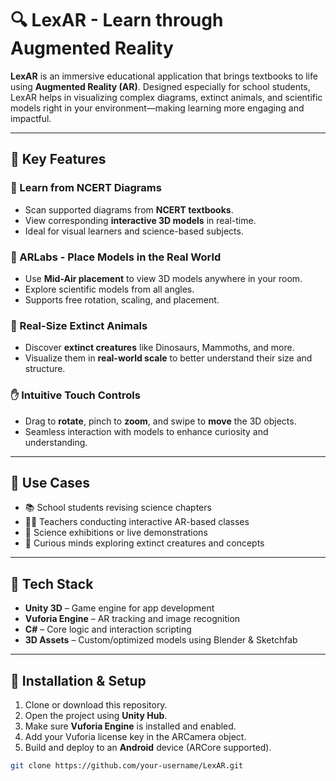 # 🔍 LexAR - Learn through Augmented Reality

**LexAR** is an immersive educational application that brings textbooks to life using **Augmented Reality (AR)**. Designed especially for school students, LexAR helps in visualizing complex diagrams, extinct animals, and scientific models right in your environment—making learning more engaging and impactful.

---

## 📱 Key Features

### 🧠 Learn from NCERT Diagrams
- Scan supported diagrams from **NCERT textbooks**.
- View corresponding **interactive 3D models** in real-time.
- Ideal for visual learners and science-based subjects.

### 🧪 ARLabs - Place Models in the Real World
- Use **Mid-Air placement** to view 3D models anywhere in your room.
- Explore scientific models from all angles.
- Supports free rotation, scaling, and placement.

### 🦕 Real-Size Extinct Animals
- Discover **extinct creatures** like Dinosaurs, Mammoths, and more.
- Visualize them in **real-world scale** to better understand their size and structure.

### ✋ Intuitive Touch Controls
- Drag to **rotate**, pinch to **zoom**, and swipe to **move** the 3D objects.
- Seamless interaction with models to enhance curiosity and understanding.

---

## 📂 Use Cases

- 📚 School students revising science chapters
- 🧑‍🏫 Teachers conducting interactive AR-based classes
- 🧪 Science exhibitions or live demonstrations
- 🧒 Curious minds exploring extinct creatures and concepts

---

## 🚀 Tech Stack

- **Unity 3D** – Game engine for app development
- **Vuforia Engine** – AR tracking and image recognition
- **C#** – Core logic and interaction scripting
- **3D Assets** – Custom/optimized models using Blender & Sketchfab

---

## 🔧 Installation & Setup

1. Clone or download this repository.
2. Open the project using **Unity Hub**.
3. Make sure **Vuforia Engine** is installed and enabled.
4. Add your Vuforia license key in the ARCamera object.
5. Build and deploy to an **Android** device (ARCore supported).

```bash
git clone https://github.com/your-username/LexAR.git
